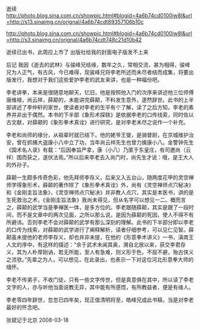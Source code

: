 逝续
http://photo.blog.sina.com.cn/showpic.html#blogid=4a6b74cd0100iw8l&url=http://s13.sinaimg.cn/orignal/4a6b74cdt89357106b10c
 
http://photo.blog.sina.com.cn/showpic.html#blogid=4a6b74cd0100iw8l&url=http://s3.sinaimg.cn/orignal/4a6b74cdt748c21d10b42
 
 
逝续已出书，此周应上市了
出版社给我的封面电子版发不上来
 
后记
我因《逝去的武林》与骏峰兄结缘，数年之久，常相交流，甚为相得，骏峰兄为人正气，有古风，今已难得，现骏峰兄将李老所述而未尽者结而成集，将要出版发行，我想对于我们这些爱护李老的武友来讲，也是一种福份吧。
 
李老讲拳，本来是很随意地聊天，忆旧，他是按照他入门的次序来讲述他三位师傅唐维禄，尚云祥，薛颠的，未能讲完薛颠，不料发生意外，遂然辞世。此书的上半部讲述了李仲轩的家世，使读者对李老的生平有个了解，读了之后方知，李老的素养并非出于偶然。本书的下半部《象形术探轶》是依据李老的口传线索，同时佐以古文献，对薛颠的《象形拳术真诠》进行研究，是对李老未尽之说作一个补充。
 
李老和尚师的缘分，从祖辈时就已结下。他的姥爷王燮，是骑督尉，在京城维护治安，曾在抓捕大盗康小八中立了功，当年尚云祥先生也曾力擒康小八。金警钟先生《国术名人录》有载：“后因奉旨严拿，康（小八）乃匿于东皇庄，有司邀尚（云祥）围而获之，遂伏法焉。”所以后来李老去入尚门时，尚先生才说：哦，是王大人的外孙子。
 
薛颠一生颇多传奇色彩，他先拜师李存义，后来又入五台山，随两度花甲的灵空禅师学得象形术，薛颠的著作除了《象形拳术真诠》外，尚有《灵空禅师点穴秘决》和《金刚圭旨法象》，《灵空禅师点穴秘决》并非教人点穴，其实是本医书，讲的是生死救治之术，《金刚圭旨法象》我尚未得见，但从名字可以想见一二。概而言之，薛颠的武学当是拳禅医一体，是多方位的。李老跟随薛颠，其实是跟了一段时间，而不是文章中的两次见面，之所以那么说，是因为薛颠的死因，使人不得不有所避讳。否则李老不会对薛颠的武学有那么深刻的理解。此书的下半部分即以李老的口传为线索，对薛颠的武学进行了阐释解析，读者仔细参考，可以见仁见智。薛颠虽未提他的老师李存义，却也并非未提，在他的《形意拳术讲义》一书，滇南王人文的序中，有这样的描述：“余于武术未闻其奥，溯自北居以来，获交李君存义，其为人朴厚刚讷，若无所能，至人有急难，则义形于色，不屈不避，殆古侠义之流欤。”先辈之为人，可以想见，在此录出，也表示一下对这位河北形意拳大师的缅怀。
 
李老不传弟子，不收门徒，只有一些文字传世，但是真意俱在其中，所以读了李老文字的人，亦与听他当面说教无异，其中能有所感悟，有所教益者，便是有缘人。
 
李老零四年辞世，忽忽已四年矣，现正值清明将至，皓峰兄成此书稿，当是对李老最好的怀念吧。
 
 
 
张斌记于北京
2008-03-18
 
 
